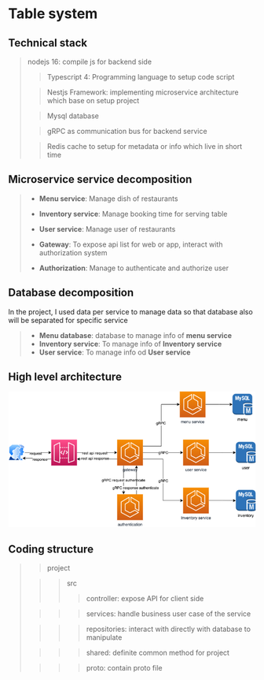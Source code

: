 # Table system
## Technical stack
> nodejs 16: compile js for backend side
> 
>> Typescript 4: Programming language to setup code script
>
>> Nestjs Framework: implementing microservice architecture which base on setup project
> 
> > Mysql database
> 
> > gRPC as communication bus for backend service
> 
> > Redis cache to setup for metadata or info which live in short time
> 
## Microservice service decomposition
> - **Menu service**: Manage dish of restaurants
>
> - **Inventory service**: Manage booking time for serving table
>
> - **User service**: Manage user of restaurants
> 
> - **Gateway**: To expose api list for web or app, interact with authorization system
> 
> - **Authorization**: Manage to authenticate and authorize user
## Database decomposition
In the project, I used data per service to manage data so that database also will be separated for specific service
> - **Menu database**: database to manage info of **menu service**
> - **Inventory service**: To manage info of **Inventory service**
> - **User service**: To manage info od **User service**
## High level architecture

![alt](./images/arent.drawio.png)
## Coding structure
>> project
>
> >> src
> >>> controller: expose API for client side
> 
> >>> services:  handle business user case of the service
> 
>  >>> repositories:  interact with directly with database to manipulate
>
> >>> shared: definite common method for project
>
> >>> proto: contain proto file